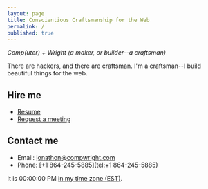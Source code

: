 ```yaml
---
layout: page
title: Conscientious Craftsmanship for the Web
permalink: /
published: true
---
```

_Comp(uter) + Wright (a maker, or builder--a craftsman)_

There are hackers, and there are craftsman. I'm a craftsman--I build beautiful things for the web.

## Hire me

<!-- Calendly link widget begin -->
<link href="https://assets.calendly.com/assets/external/widget.css" rel="stylesheet">
<script src="https://assets.calendly.com/assets/external/widget.js" type="text/javascript"></script>
<!-- Calendly link widget end -->

* [Resume](https://stackoverflow.com/cv/jhill)
* <a href="" onclick="Calendly.showPopupWidget('https://calendly.com/compwright/30min');return false;">Request a meeting</a>

## Contact me

* Email: [jonathon@compwright.com](mailto:jonathon@compwright.com)
* Phone: [+1 864-245-5885](tel:+1 864-245-5885)

It is <span id="Atlanta_z161">00:00:00 PM</span> <a href="https://time.is/Atlanta" id="time_is_link" rel="nofollow">in my time zone (EST)</a>.

<script src="//widget.time.is/t.js"></script>
<script>
time_is_widget.init({Atlanta_z161:{time_format:"12hours:minutes:seconds AMPM"}});
</script>
